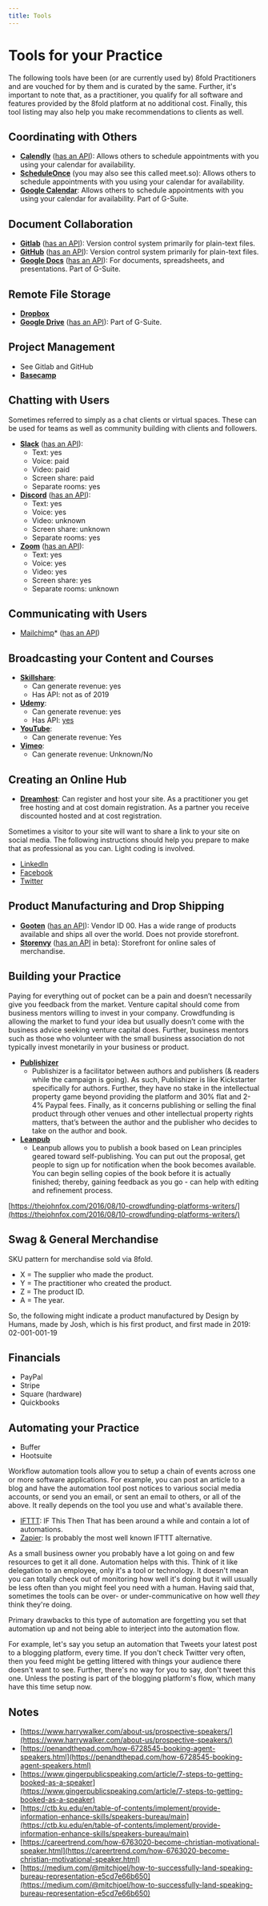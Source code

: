 ```yaml
---
title: Tools
---
```


# Tools for your Practice

The following tools have been \(or are currently used by\) 8fold Practitioners and are vouched for by them and is curated by the same. Further, it's important to note that, as a practitioner, you qualify for all software and features provided by the 8fold platform at no additional cost. Finally, this tool listing may also help you make recommendations to clients as well.

## Coordinating with Others

* [**Calendly**](https://calendly.com) \([has an API](https://developer.calendly.com/docs)\): Allows others to schedule appointments with you using your calendar for availability.
* [**ScheduleOnce**](https://www.scheduleonce.com) \(you may also see this called meet.so\): Allows others to schedule appointments with you using your calendar for availability.
* [**Google Calendar**](https://calendar.google.com/calendar/r): Allows others to schedule appointments with you using your calendar for availability. Part of G-Suite.

## Document Collaboration

* [**Gitlab**](https://gitlab.com) \([has an API](https://docs.gitlab.com/ee/api/)\): Version control system primarily for plain-text files.
* [**GitHub**](https://github.com) \([has an API](https://developer.github.com/v3/)\): Version control system primarily for plain-text files.
* [**Google Docs**](https://docs.google.com/) \([has an API](https://developers.google.com/docs/api/)\): For documents, spreadsheets, and presentations. Part of G-Suite.

## Remote File Storage

* [**Dropbox**](https://www.dropbox.com/)
* [**Google Drive**](https://drive.google.com/) \([has an API](https://developers.google.com/drive/)\): Part of G-Suite.

## Project Management

* See Gitlab and GitHub
* [**Basecamp**](https://basecamp.com)

## Chatting with Users

Sometimes referred to simply as a chat clients or virtual spaces. These can be used for teams as well as community building with clients and followers.

* [**Slack**](https://slack.com) \([has an API](https://api.slack.com)\):
  * Text: yes
  * Voice: paid
  * Video: paid
  * Screen share: paid
  * Separate rooms: yes
* [**Discord**](https://discordapp.com) \([has an API](https://discordapp.com/developers/docs/intro)\):
  * Text: yes
  * Voice: yes
  * Video: unknown
  * Screen share: unknown
  * Separate rooms: yes
* [**Zoom**](https://zoom.us) \([has an API](https://developer.zoom.us)\):
  * Text: yes
  * Voice: yes
  * Video: yes
  * Screen share: yes
  * Separate rooms: unknown

## **Communicating with Users**

* [Mailchimp](https://mailchimp.com)\* \([has an API](https://developer.mailchimp.com/documentation/mailchimp/guides/get-started-with-mailchimp-api-3/)\)

## Broadcasting your Content and Courses

* [**Skillshare**](https://www.skillshare.com):
  * Can generate revenue: yes
  * Has API: not as of 2019
* [**Udemy**](https://www.udemy.com):
  * Can generate revenue: yes
  * Has API: [yes](https://www.udemy.com/developers/affiliate/)
* [**YouTube**](https://www.youtube.com):
  * Can generate revenue: Yes
* [**Vimeo**](https://vimeo.com):
  * Can generate revenue: Unknown/No

## Creating an Online Hub

* [**Dreamhost**](https://www.dreamhost.com): Can register and host your site. As a practitioner you get free hosting and at cost domain registration. As a partner you receive discounted hosted and at cost registration.

Sometimes a visitor to your site will want to share a link to your site on social media. The following instructions should help you prepare to make that as professional as you can. Light coding is involved.

* [LinkedIn](https://www.linkedin.com/help/linkedin/answer/46687/making-your-website-shareable-on-linkedin?lang=en)
* [Facebook](http://ogp.me)
* [Twitter](https://developer.twitter.com/en/docs/tweets/optimize-with-cards/guides/getting-started)

## Product Manufacturing and Drop Shipping

* [**Gooten**](https://www.gooten.com) \([has an API](https://www.gooten.com/dropshipping-platform/api-print-on-demand/features/)\): Vendor ID 00. Has a wide range of products available and ships all over the world. Does not provide storefront.
* [**Storenvy**](https://www.storenvy.com) \([has an API](https://developers.storenvy.com) in beta\): Storefront for online sales of merchandise.

## **Building your Practice**

Paying for everything out of pocket can be a pain and doesn’t necessarily give you feedback from the market. Venture capital should come from business mentors willing to invest in your company. Crowdfunding is allowing the market to fund your idea but usually doesn’t come with the business advice seeking venture capital does. Further, business mentors such as those who volunteer with the small business association do not typically invest monetarily in your business or product.

* [**Publishizer**](https://publishizer.com)
  * Publishizer is a facilitator between authors and publishers \(& readers while the campaign is going\). As such, Publishizer is like Kickstarter specifically for authors. Further, they have no stake in the intellectual property game beyond providing the platform and 30% flat and 2-4% Paypal fees. Finally, as it concerns publishing or selling the final product through other venues and other intellectual property rights matters, that’s between the author and the publisher who decides to take on the author and book.
* [**Leanpub**](https://leanpub.com)
  * Leanpub allows you to publish a book based on Lean principles geared toward self-publishing. You can put out the proposal, get people to sign up for notification when the book becomes available. You can begin selling copies of the book before it is actually finished; thereby, gaining feedback as you go - can help with editing and refinement process.

[https://thejohnfox.com/2016/08/10-crowdfunding-platforms-writers/](https://thejohnfox.com/2016/08/10-crowdfunding-platforms-writers/)

## Swag & General Merchandise

SKU pattern for merchandise sold via 8fold.

* X = The supplier who made the product.
* Y = The practitioner who created the product.
* Z = The product ID.
* A = The year.

So, the following might indicate a product manufactured by Design by Humans, made by Josh, which is his first product, and first made in 2019: 02-001-001-19

## Financials

* PayPal
* Stripe
* Square \(hardware\)
* Quickbooks

## Automating your Practice

* Buffer
* Hootsuite

Workflow automation tools allow you to setup a chain of events across one or more software applications. For example, you can post an article to a blog and have the automation tool post notices to various social media accounts, or send you an email, or sent an email to others, or all of the above. It really depends on the tool you use and what's available there.

* [IFTTT](https://ifttt.com/discover): IF This Then That has been around a while and contain a lot of automations.
* [Zapier](https://zapier.com): Is probably the most well known IFTTT alternative.

As a small business owner you probably have a lot going on and few resources to get it all done. Automation helps with this. Think of it like delegation to an employee, only it's a tool or technology. It doesn't mean you can totally check out of monitoring how well it's doing but it will usually be less often than you might feel you need with a human. Having said that, sometimes the tools can be over- or under-communicative on how well _they_ think they're doing.

Primary drawbacks to this type of automation are forgetting you set that automation up and not being able to interject into the automation flow.

For example, let's say you setup an automation that Tweets your latest post to a blogging platform, every time. If you don't check Twitter very often, then you feed might be getting littered with things your audience there doesn't want to see. Further, there's no way for you to say, don't tweet this one. Unless the posting is part of the blogging platform's flow, which many have this time setup now.

## Notes

* [https://www.harrywalker.com/about-us/prospective-speakers/](https://www.harrywalker.com/about-us/prospective-speakers/)
* [https://penandthepad.com/how-6728545-booking-agent-speakers.html](https://penandthepad.com/how-6728545-booking-agent-speakers.html)
* [https://www.gingerpublicspeaking.com/article/7-steps-to-getting-booked-as-a-speaker](https://www.gingerpublicspeaking.com/article/7-steps-to-getting-booked-as-a-speaker)
* [https://ctb.ku.edu/en/table-of-contents/implement/provide-information-enhance-skills/speakers-bureau/main](https://ctb.ku.edu/en/table-of-contents/implement/provide-information-enhance-skills/speakers-bureau/main)
* [https://careertrend.com/how-6763020-become-christian-motivational-speaker.html](https://careertrend.com/how-6763020-become-christian-motivational-speaker.html)
* [https://medium.com/@mitchjoel/how-to-successfully-land-speaking-bureau-representation-e5cd7e66b650](https://medium.com/@mitchjoel/how-to-successfully-land-speaking-bureau-representation-e5cd7e66b650)


